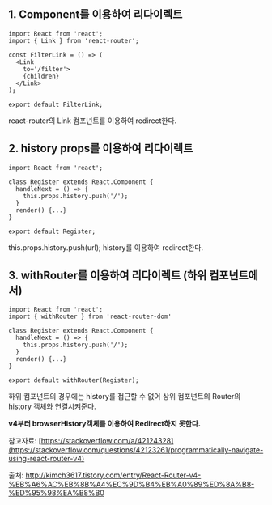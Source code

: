## **1. Component를 이용하여 리다이렉트**

```
import React from 'react';
import { Link } from 'react-router';

const FilterLink = () => (
  <Link
    to='/filter'>
    {children}
  </Link>
);

export default FilterLink;
```

react-router의 Link 컴포넌트를 이용하여 redirect한다.

 

## **2. history props를 이용하여 리다이렉트**

 

```
import React from 'react';

class Register extends React.Component {
  handleNext = () => {
    this.props.history.push('/');
  }
  render() {...}
}

export default Register;
```

this.props.history.push(url); history를 이용하여 redirect한다. 



## **3. withRouter를 이용하여 리다이렉트 (하위 컴포넌트에서)**

```
import React from 'react';
import { withRouter } from 'react-router-dom'

class Register extends React.Component {
  handleNext = () => {
    this.props.history.push('/');
  }
  render() {...}
}

export default withRouter(Register);
```

하위 컴포넌트의 경우에는 history를 접근할 수 없어 상위 컴포넌트의 Router의 history 객체와 연결시켜준다.

**v4부터 browserHistory객체를 이용하여 Redirect하지 못한다.**

 참고자료: [https://stackoverflow.com/a/42124328](https://stackoverflow.com/questions/42123261/programmatically-navigate-using-react-router-v4) 





출처: http://kimch3617.tistory.com/entry/React-Router-v4-%EB%A6%AC%EB%8B%A4%EC%9D%B4%EB%A0%89%ED%8A%B8-%ED%95%98%EA%B8%B0
